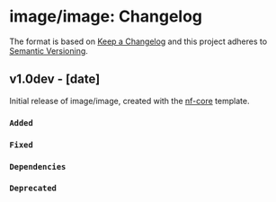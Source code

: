 # image/image: Changelog

The format is based on [Keep a Changelog](https://keepachangelog.com/en/1.0.0/)
and this project adheres to [Semantic Versioning](https://semver.org/spec/v2.0.0.html).

## v1.0dev - [date]

Initial release of image/image, created with the [nf-core](https://nf-co.re/) template.

### `Added`

### `Fixed`

### `Dependencies`

### `Deprecated`
